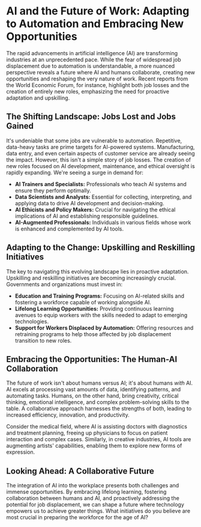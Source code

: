 # AI and the Future of Work: Adapting to Automation and Embracing New Opportunities

The rapid advancements in artificial intelligence (AI) are transforming industries at an unprecedented pace.  While the fear of widespread job displacement due to automation is understandable,  a more nuanced perspective reveals a future where AI and humans collaborate, creating new opportunities and reshaping the very nature of work.  Recent reports from the World Economic Forum, for instance, highlight both job losses and the creation of entirely new roles, emphasizing the need for proactive adaptation and upskilling.

## The Shifting Landscape: Jobs Lost and Jobs Gained

It's undeniable that some jobs are vulnerable to automation. Repetitive, data-heavy tasks are prime targets for AI-powered systems.  Manufacturing, data entry, and even certain aspects of customer service are already seeing the impact.  However, this isn't a simple story of job losses.  The creation of new roles focused on AI development, maintenance, and ethical oversight is rapidly expanding.  We're seeing a surge in demand for:

* **AI Trainers and Specialists:**  Professionals who teach AI systems and ensure they perform optimally.
* **Data Scientists and Analysts:**  Essential for collecting, interpreting, and applying data to drive AI development and decision-making.
* **AI Ethicists and Policy Makers:**  Crucial for navigating the ethical implications of AI and establishing responsible guidelines.
* **AI-Augmented Professionals:** Individuals in various fields whose work is enhanced and complemented by AI tools.


##  Adapting to the Change:  Upskilling and Reskilling Initiatives

The key to navigating this evolving landscape lies in proactive adaptation.  Upskilling and reskilling initiatives are becoming increasingly crucial.  Governments and organizations must invest in:

* **Education and Training Programs:**  Focusing on AI-related skills and fostering a workforce capable of working alongside AI.
* **Lifelong Learning Opportunities:**  Providing continuous learning avenues to equip workers with the skills needed to adapt to emerging technologies.
* **Support for Workers Displaced by Automation:**  Offering resources and retraining programs to help those affected by job displacement transition to new roles.


##  Embracing the Opportunities:  The Human-AI Collaboration

The future of work isn't about humans versus AI; it's about humans *with* AI.  AI excels at processing vast amounts of data, identifying patterns, and automating tasks.  Humans, on the other hand, bring creativity, critical thinking, emotional intelligence, and complex problem-solving skills to the table.  A collaborative approach harnesses the strengths of both, leading to increased efficiency, innovation, and productivity.

Consider the medical field, where AI is assisting doctors with diagnostics and treatment planning, freeing up physicians to focus on patient interaction and complex cases.  Similarly, in creative industries, AI tools are augmenting artists' capabilities, enabling them to explore new forms of expression.

##  Looking Ahead:  A Collaborative Future

The integration of AI into the workplace presents both challenges and immense opportunities. By embracing lifelong learning, fostering collaboration between humans and AI, and proactively addressing the potential for job displacement, we can shape a future where technology empowers us to achieve greater things.  What initiatives do you believe are most crucial in preparing the workforce for the age of AI?

